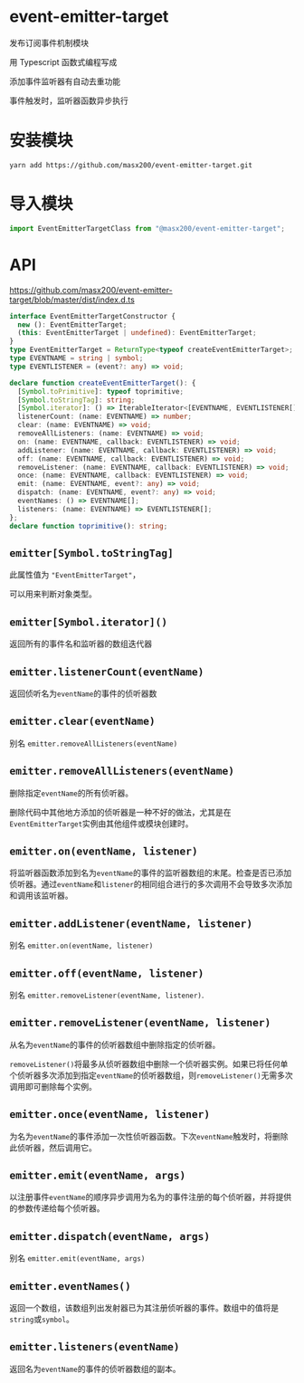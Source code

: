 # event-emitter-target

发布订阅事件机制模块

用 Typescript 函数式编程写成

添加事件监听器有自动去重功能

事件触发时，监听器函数异步执行

# 安装模块

```shell
yarn add https://github.com/masx200/event-emitter-target.git

```

# 导入模块

```javascript
import EventEmitterTargetClass from "@masx200/event-emitter-target";
```

# API

https://github.com/masx200/event-emitter-target/blob/master/dist/index.d.ts

```ts
interface EventEmitterTargetConstructor {
  new (): EventEmitterTarget;
  (this: EventEmitterTarget | undefined): EventEmitterTarget;
}
type EventEmitterTarget = ReturnType<typeof createEventEmitterTarget>;
type EVENTNAME = string | symbol;
type EVENTLISTENER = (event?: any) => void;

declare function createEventEmitterTarget(): {
  [Symbol.toPrimitive]: typeof toprimitive;
  [Symbol.toStringTag]: string;
  [Symbol.iterator]: () => IterableIterator<[EVENTNAME, EVENTLISTENER[]]>;
  listenerCount: (name: EVENTNAME) => number;
  clear: (name: EVENTNAME) => void;
  removeAllListeners: (name: EVENTNAME) => void;
  on: (name: EVENTNAME, callback: EVENTLISTENER) => void;
  addListener: (name: EVENTNAME, callback: EVENTLISTENER) => void;
  off: (name: EVENTNAME, callback: EVENTLISTENER) => void;
  removeListener: (name: EVENTNAME, callback: EVENTLISTENER) => void;
  once: (name: EVENTNAME, callback: EVENTLISTENER) => void;
  emit: (name: EVENTNAME, event?: any) => void;
  dispatch: (name: EVENTNAME, event?: any) => void;
  eventNames: () => EVENTNAME[];
  listeners: (name: EVENTNAME) => EVENTLISTENER[];
};
declare function toprimitive(): string;
```

## `emitter[Symbol.toStringTag]`

此属性值为 `"EventEmitterTarget"`，

可以用来判断对象类型。

## `emitter[Symbol.iterator]()`

返回所有的事件名和监听器的数组迭代器

## `emitter.listenerCount(eventName)`

返回侦听名为`eventName`的事件的侦听器数

## `emitter.clear(eventName)`

别名 `emitter.removeAllListeners(eventName)`

## `emitter.removeAllListeners(eventName)`

删除指定`eventName`的所有侦听器。

删除代码中其他地方添加的侦听器是一种不好的做法，尤其是在`EventEmitterTarget`实例由其他组件或模块创建时。

## `emitter.on(eventName, listener)`

将监听器函数添加到名为`eventName`的事件的监听器数组的末尾。检查是否已添加侦听器。通过`eventName`和`listener`的相同组合进行的多次调用不会导致多次添加和调用该监听器。

## `emitter.addListener(eventName, listener)`

别名 `emitter.on(eventName, listener)`

## `emitter.off(eventName, listener)`

别名 `emitter.removeListener(eventName, listener)`.

## `emitter.removeListener(eventName, listener)`

从名为`eventName`的事件的侦听器数组中删除指定的侦听器。

`removeListener()`将最多从侦听器数组中删除一个侦听器实例。如果已将任何单个侦听器多次添加到指定`eventName`的侦听器数组，则`removeListener()`无需多次调用即可删除每个实例。

## `emitter.once(eventName, listener)`

为名为`eventName`的事件添加一次性侦听器函数。下次`eventName`触发时，将删除此侦听器，然后调用它。

## `emitter.emit(eventName, args)`

以注册事件`eventName`的顺序异步调用为名为的事件注册的每个侦听器，并将提供的参数传递给每个侦听器。

## `emitter.dispatch(eventName, args)`

别名 `emitter.emit(eventName, args)`

## `emitter.eventNames()`

返回一个数组，该数组列出发射器已为其注册侦听器的事件。数组中的值将是`string`或`symbol`。

## `emitter.listeners(eventName)`

返回名为`eventName`的事件的侦听器数组的副本。
